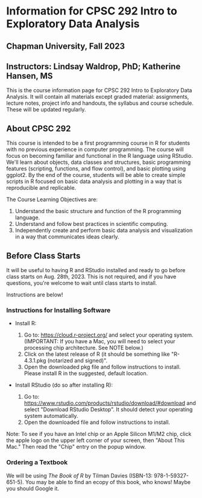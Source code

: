 # Information for CPSC 292 Intro to Exploratory Data Analysis
## Chapman University, Fall 2023
## Instructors: Lindsay Waldrop, PhD; Katherine Hansen, MS

This is the course information page for CPSC 292 Intro to Exploratory Data Analysis. It will contain all materials except graded material: assignments, lecture notes, project info and handouts, the syllabus and course schedule. These will be updated regularly. 

## About CPSC 292 

This course is intended to be a first programming course in R for students with no previous experience in computer programming. The course will focus on becoming familiar and functional in the R language using RStudio. We'll learn about objects, data classes and structures, basic programming features (scripting, functions, and flow control), and basic plotting using ggplot2. By the end of the course, students will be able to create simple scripts in R focused on basic data analysis and plotting in a way that is reproducible and replicable. 

The Course Learning Objectives are: 
 1. Understand the basic structure and function of the R programming language.
 2. Understand and follow best practices in scientific computing.
 3. Independently create and perform basic data analysis and visualization in a way that communicates ideas clearly.

## Before Class Starts

It will be useful to having R and RStudio installed and ready to go before class starts on Aug. 28th, 2023. This is not required, and if you have questions, you're welcome to wait until class starts to install.

Instructions are below! 

### Instructions for Installing Software

 - Install R: 
    1. Go to: https://cloud.r-project.org/ and select your operating system. (IMPORTANT: If you have a Mac, you will need to select your processing chip architecture. See NOTE below.)
    2. Click on the latest release of R (it should be something like "R-4.3.1.pkg (notarized and signed)". 
    3. Open the downloaded pkg file and follow instructions to install. Please install R in the suggested, default location. 

 - Install RStudio (do so after installing R): 
    1. Go to: https://www.rstudio.com/products/rstudio/download/#download and select "Download RStudio Desktop". It should detect your operating system automatically. 
    2. Open the downloaded file and follow instructions to install.
  
  Note: To see if you have an Intel chip or an Apple Silicon M1/M2 chip, click the apple logo on the upper left corner of your screen, then "About This Mac." Then read the "Chip" entry on the popup window.

### Ordering a Textbook

We will be using _The Book of R_ by Tilman Davies (ISBN-13: 978-1-59327-651-5). You may be able to find an ecopy of this book, who knows! Maybe you should Google it. 


